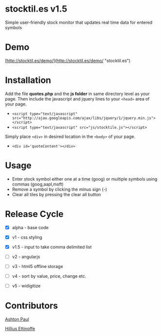 stocktil.es v1.5
===================
Simple user-friendly stock monitor that updates real time data for entered symbols

Demo
====
[http://stocktil.es/demo/](http://stocktil.es/demo/ "stocktil.es")


Installation
============
Add the file **quotes.php** and the **js folder** in same directory level as your page. Then include the javascript and jquery lines to your `<head>` area of your page.
* `<script type="text/javascript" src="http://ajax.googleapis.com/ajax/libs/jquery/1/jquery.min.js"></script>`
* `<script type="text/javascript" src="js/stocktile.js"></script>`
	
Simply place `<div>` in desired location in the `<body>` of your page.
* `<div id='quoteContent'></div>`


Usage
=====
* Enter stock symbol either one at a time (goog) or multiple symbols using commas (goog,aapl,msft)
* Remove a symbol by clicking the minus sign (-)
* Clear all tiles by pressing the clear all button

Release Cycle
=============
- [x] alpha - base code
- [x] v1    - css styling
- [x] v1.5  - input to take comma delimited list
- [ ] v2    - angularjs
- [ ] v3    - html5 offline storage
- [ ] v4    - sort by value, price, change etc.
- [ ] v5    - widigitize


Contributors
============
[Ashton Paul](https://github.com/ashtonp "ashtonp")

[Hillius Ettinoffe](https://github.com/hilliuse "hilliuse")

